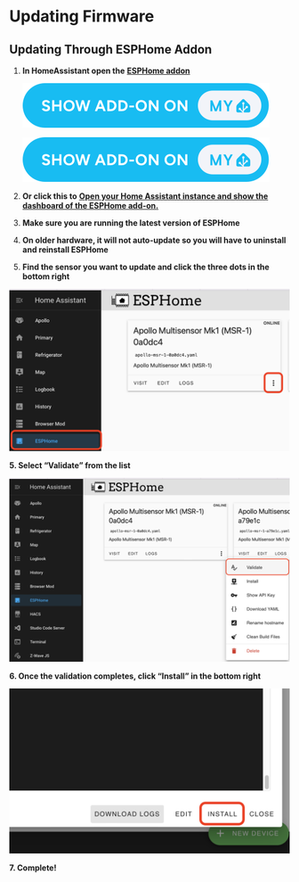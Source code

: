 # Updating Firmware

## Updating Through ESPHome Addon

1. **In HomeAssistant open the** <a href="https://esphome.io/guides/getting_started_hassio.html" target="_blank" rel="noreferrer nofollow noopener"><strong>ESPHome addon</strong></a>

   <a href="https://my.home-assistant.io/redirect/supervisor_addon/?addon=5c53de3b_esphome&amp;repository_url=https%3A%2F%2Fgithub.com%2Fesphome%2Fhome-assistant-addon" title="Open the ESPHome Addon" target="_blank" rel="noopener"><img src="assets/supervisor-addon.svg" /></a>

   <a href="https://my.home-assistant.io/redirect/supervisor_addon/?addon=5c53de3b_esphome&amp;repository_url=https%3A%2F%2Fgithub.com%2Fesphome%2Fhome-assistant-addon" title="Open the ESPHome Addon" target="_blank" rel="noopener"><img src="assets/esphome-addon-image.svg" /></a>

2. **Or click this to** [**Open your Home Assistant instance and show the dashboard of the ESPHome add-on.**](https://my.home-assistant.io/redirect/supervisor_addon/?addon=5c53de3b_esphome&amp;repository_url=https%3A%2F%2Fgithub.com%2Fesphome%2Fhome-assistant-addon "Open your Home Assistant instance and show the dashboard of the ESPHome add-on.")
3. **Make sure you are running the latest version of ESPHome**
4. **On older hardware, it will not auto-update so you will have to uninstall and reinstall ESPHome**
5. **Find the sensor you want to update and click the three dots in the bottom right**

**![Firmware1.png](../assets/firmware1.png)**

**5\. Select “Validate” from the list**

![Firmware2.png](../assets/firmware2.png)

**6\. Once the validation completes, click “Install” in the bottom right**

![Firmware3.png](../assets/firmware3.png)

**7\. Complete!**